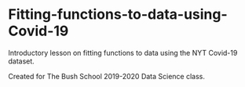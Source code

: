 # Fitting-functions-to-data-using-Covid-19
Introductory lesson on fitting functions to data using the NYT Covid-19 dataset.

Created for The Bush School 2019-2020 Data Science class.
